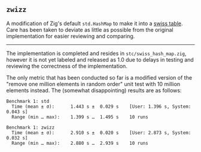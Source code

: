 ## `zwizz`

A modification of Zig's default `std.HashMap` to make it into a [swiss table](https://abseil.io/about/design/swisstables).
Care has been taken to deviate as little as possible from the original implementation for easier reviewing and comparing.

---

The implementation is completed and resides in `stc/swiss_hash_map.zig`, however it is not yet labeled and released as 1.0 due to delays in testing and reviewing the correctness of the implementation.

The only metric that has been conducted so far is a modified version of the "remove one million elements in random order" unit test with 10 million elements instead. The (somewhat disappointing) results are as follows:

```
Benchmark 1: std
  Time (mean ± σ):      1.443 s ±  0.029 s    [User: 1.396 s, System: 0.043 s]
  Range (min … max):    1.399 s …  1.495 s    10 runs

Benchmark 1: zwizz
  Time (mean ± σ):      2.910 s ±  0.020 s    [User: 2.873 s, System: 0.032 s]
  Range (min … max):    2.880 s …  2.939 s    10 runs
```
